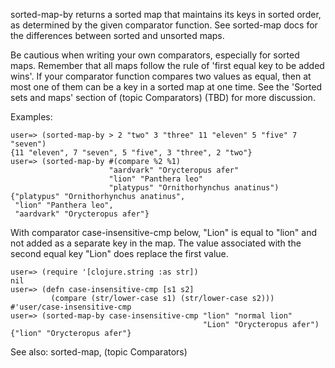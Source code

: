 sorted-map-by returns a sorted map that maintains its keys in sorted
order, as determined by the given comparator function.  See sorted-map
docs for the differences between sorted and unsorted maps.

Be cautious when writing your own comparators, especially for sorted
maps.  Remember that all maps follow the rule of 'first equal key to
be added wins'.  If your comparator function compares two values as
equal, then at most one of them can be a key in a sorted map at one
time.  See the 'Sorted sets and maps' section of (topic
Comparators) (TBD) for more discussion.

Examples:

    user=> (sorted-map-by > 2 "two" 3 "three" 11 "eleven" 5 "five" 7 "seven")
    {11 "eleven", 7 "seven", 5 "five", 3 "three", 2 "two"}
    user=> (sorted-map-by #(compare %2 %1)
                          "aardvark" "Orycteropus afer"
                          "lion" "Panthera leo"
                          "platypus" "Ornithorhynchus anatinus")
    {"platypus" "Ornithorhynchus anatinus",
     "lion" "Panthera leo",
     "aardvark" "Orycteropus afer"}

With comparator case-insensitive-cmp below, "Lion" is equal to "lion"
and not added as a separate key in the map.  The value associated with
the second equal key "Lion" does replace the first value.

    user=> (require '[clojure.string :as str])
    nil
    user=> (defn case-insensitive-cmp [s1 s2]
             (compare (str/lower-case s1) (str/lower-case s2)))
    #'user/case-insensitive-cmp
    user=> (sorted-map-by case-insensitive-cmp "lion" "normal lion"
                                               "Lion" "Orycteropus afer")
    {"lion" "Orycteropus afer"}

See also: sorted-map, (topic Comparators)
